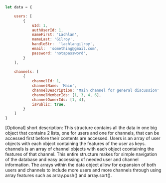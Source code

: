 ```javascript
let data = {

    users: [
        {
            uId: 1,
            authUserId: 1,
            nameFirst: 'Lachlan',
            nameLast: 'Gilroy',
            handleStr:  'lachlangilroy',
            email:  'something@gmail.com',
            password: 'notapassword',
        }
    ],
    
    channels: [
        {
			channelId: 1,
			channelName: 'Main',
			channelDescription: 'Main channel for general discussion'
			channelMemberIds: [1, 3, 4, 6],
			channelOwnerIds: [1, 4],
			isPublic: true,
        }
    ]
}
```
[Optional] short description: This structure contains all the data in one big object that contains 2 lists, one for users and one for channels, that can be accessed first before their contents are accessed. Users is an array of user objects with each object containing the features of the user as keys. channels is an array of channel objects with each object ccontaining the features of that channel. This entire structure makes for simple navigation of the database and easy accessing of needed user and channel information. The arrays within the data object allow for expansion of both users and channels to include more users and more channels through using array features such as array.push() and array.sort().
